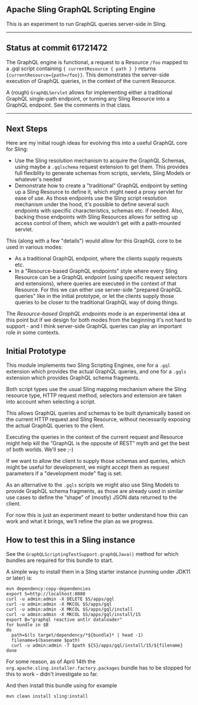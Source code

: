 Apache Sling GraphQL Scripting Engine
----

This is an experiment to run GraphQL queries server-side in Sling.

----

## Status at commit 61721472

The GraphQL engine is functional, a request to a Resource `/foo` mapped to a .gql script containing
`{ currentResource { path } }` returns `{currentResource={path=/foo}}`.
This demonstrates the server-side execution of GraphQL queries, in the context of the current Resource.

A (rough) `GraphQLServlet` allows for implementing either a traditional GraphQL single-path endpoint,
or turning any Sling Resource into a GraphQL endpoint. See the comments in that class.

----

## Next Steps
Here are my initial rough ideas for evolving this into a useful GraphQL core for Sling:

  * Use the Sling resolution mechanism to acquire the GraphQL Schemas, using maybe a `.gqlschema` request extension to get them. This provides full flexiblity to generate schemas from scripts, servlets, Sling Models or whatever's needed
  * Demonstrate how to create a "traditional" GraphQL endpoint by setting up a Sling Resource to define it, which might need a proxy servlet for ease of use. As those endpoints use the Sling script resolution mechanism under the hood, it's possible to define several such endpoints with specific characteristics, schemas etc. if needed. Also, backing those endpoints with Sling Resources allows for setting up access control of them, which we wouldn't get with a path-mounted servlet.
  
This (along with a few "details") would allow for this GraphQL core to be used in various modes:

  * As a traditional GraphQL endpoint, where the clients supply requests etc.
  * In a "Resource-based GraphQL endpoints" style where every Sling Resource can be a GraphQL endpoint (using specific request selectors and extensions), where queries are executed in the context of that Resource. For this we can either use server-side "prepared GraphQL queries" like in the initial prototype, or let the clients supply those queries to be closer to the traditional GraphQL way of doing things. 
  
The _Resource-based GraphQL endpoints_ mode is an experimental idea at this point but if we design for both modes from the beginning it's not hard to support - and I think server-side GraphQL queries can play an important role in some contexts.

## Initial Prototype

This module implements two Sling Scripting Engines, one for a `.gql` extension which
provides the actual GraphQL queries, and one for a `.gqls` extension which
provides GraphQL schema fragments.

Both script types use the usual Sling mapping mechanism where the Sling
resource type, HTTP request method, selectors and extension are taken
into account when selecting a script.

This allows GraphQL queries and schemas to be built dynamically based on
the current HTTP request and Sling Resource, without necessarily exposing
the actual GraphQL queries to the client.

Executing the queries in the context of the current request and Resource
might help kill the “GraphQL is the opposite of REST” myth and get the
best of both worlds. We’ll see ;-)

If we want to allow the client to supply those schemas and queries, which
might be useful for development, we might accept them as request parameters
if a "development mode" flag is set.

As an alternative to the `.gqls` scripts we might also use Sling Models to
provide GraphQL schema fragments, as those are already used in similar
use cases to define the “shape” of (mostly) JSON data returned to the client.

For now this is just an experiment meant to better understand how this can 
work and what it brings, we’ll refine the plan as we progress.

## How to test this in a Sling instance

See the `GraphQLScriptingTestSupport.graphQLJava()` method for which bundles
are required for this bundle to start.

A simple way to install them in a Sling starter instance (running under JDK11
or later) is:

    mvn dependency:copy-dependencies
    export S=http://localhost:8080
    curl -u admin:admin -X DELETE $S/apps/gql
    curl -u admin:admin -X MKCOL $S/apps/gql
    curl -u admin:admin -X MKCOL $S/apps/gql/install
    curl -u admin:admin -X MKCOL $S/apps/gql/install/15
    export B="graphql reactive antlr dataloader"
    for bundle in $B
    do
      path=$(ls target/dependency/*${bundle}* | head -1)
      filename=$(basename $path)
      curl -u admin:admin -T $path ${S}/apps/gql/install/15/${filename}
    done

For some reason, as of April 14th the `org.apache.sling.installer.factory.packages` bundle
has to be stopped for this to work - didn't investigate so far.

And then install this bundle using for example

    mvn clean install sling:install